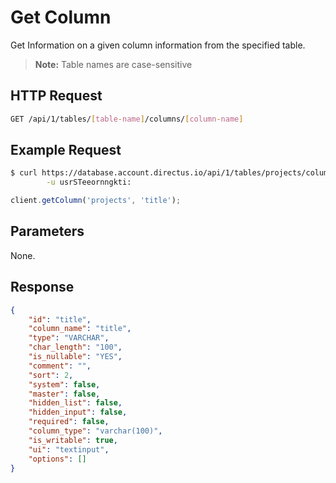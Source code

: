 # Get Column

Get Information on a given column information from the specified table.

> **Note:** Table names are case-sensitive

## HTTP Request

```bash
GET /api/1/tables/[table-name]/columns/[column-name]
```

## Example Request

```bash
$ curl https://database.account.directus.io/api/1/tables/projects/columns/title \
        -u usrSTeeornngkti:
```

```javascript
client.getColumn('projects', 'title');
```

## Parameters

None.

## Response

```json
{
    "id": "title",
    "column_name": "title",
    "type": "VARCHAR",
    "char_length": "100",
    "is_nullable": "YES",
    "comment": "",
    "sort": 2,
    "system": false,
    "master": false,
    "hidden_list": false,
    "hidden_input": false,
    "required": false,
    "column_type": "varchar(100)",
    "is_writable": true,
    "ui": "textinput",
    "options": []
}
```
